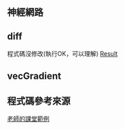 ## 神經網路
## diff
程式碼沒修改(執行OK，可以理解)
[Result](https://github.com/a922777/ai108b/blob/master/%E5%AD%B8%E7%BF%92%E7%AD%86%E8%A8%98/02-%E7%88%AC%E5%B1%B1%E6%BC%94%E7%AE%97%E6%B3%95/Result4.md)


## vecGradient

## 程式碼參考來源
[老師的課堂範例](https://github.com/ccccourse/ai/tree/master/python/03-neuralnet/04-net)

